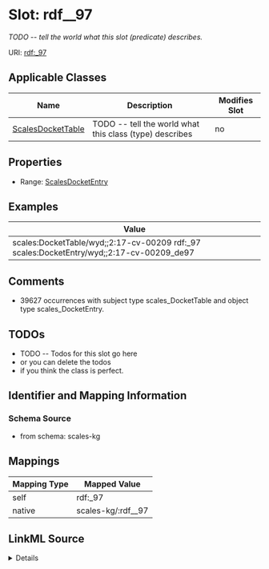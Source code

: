 

# Slot: rdf__97


_TODO -- tell the world what this slot (predicate) describes._





URI: [rdf:_97](http://www.w3.org/1999/02/22-rdf-syntax-ns#_97)



<!-- no inheritance hierarchy -->





## Applicable Classes

| Name | Description | Modifies Slot |
| --- | --- | --- |
| [ScalesDocketTable](../classes/ScalesDocketTable.md) | TODO -- tell the world what this class (type) describes |  no  |







## Properties

* Range: [ScalesDocketEntry](../classes/ScalesDocketEntry.md)






## Examples

| Value |
| --- |
| scales:DocketTable/wyd;;2:17-cv-00209 rdf:_97 scales:DocketEntry/wyd;;2:17-cv-00209_de97 |

## Comments

* 39627 occurrences with subject type scales_DocketTable and object type scales_DocketEntry.

## TODOs

* TODO -- Todos for this slot go here
* or you can delete the todos
* if you think the class is perfect.

## Identifier and Mapping Information







### Schema Source


* from schema: scales-kg




## Mappings

| Mapping Type | Mapped Value |
| ---  | ---  |
| self | rdf:_97 |
| native | scales-kg/:rdf__97 |




## LinkML Source

<details>
```yaml
name: rdf__97
description: TODO -- tell the world what this slot (predicate) describes.
todos:
- TODO -- Todos for this slot go here
- or you can delete the todos
- if you think the class is perfect.
comments:
- 39627 occurrences with subject type scales_DocketTable and object type scales_DocketEntry.
examples:
- value: scales:DocketTable/wyd;;2:17-cv-00209 rdf:_97 scales:DocketEntry/wyd;;2:17-cv-00209_de97
from_schema: scales-kg
rank: 1000
slot_uri: rdf:_97
alias: rdf__97
domain_of:
- scales_DocketTable
range: scales_DocketEntry

```
</details>